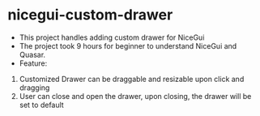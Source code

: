 # nicegui-custom-drawer
- This project handles adding custom drawer for NiceGui
- The project took 9 hours for beginner to understand NiceGui and Quasar.
- Feature: 
1.  Customized Drawer can be draggable and resizable upon click and dragging
2.  User can close and open the drawer, upon closing, the drawer will be set to default
